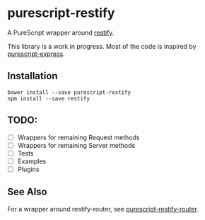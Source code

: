 # purescript-restify

A PureScript wrapper around [restify](http://restify.com).

This library is a work in progress. Most of the code is inspired by
[purescript-express](https://github.com/nkly/purescript-express).

## Installation

```
bower install --save purescript-restify
npm install --save restify
```

## TODO:

- [ ] Wrappers for remaining Request methods
- [ ] Wrappers for remaining Server methods
- [ ] Tests
- [ ] Examples
- [ ] Plugins

## See Also

For a wrapper around restify-router, see
[purescript-restify-router](https://github.com/freqlabs/purescript-restify-router).
